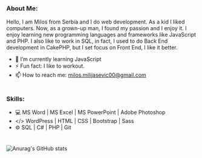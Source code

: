 #
### About Me: 
Hello, I am Milos from Serbia and I do web development. As a kid I liked computers. Now, as a grown-up man, I found my passion and I enjoy it. I enjoy learning new programming languages and frameworks like JavaScript and PHP. I also like to work in SQL, in fact, I used to do Back End development in CakePHP, but I set focus on Front End, I like it better.
- 🌱 I’m currently learning JavaScript 
- ⚡ Fun fact: I like to workout.
- 📫 How to reach me: milos.milijasevic00@gmail.com
#
### Skills:
- 💻 MS Word | MS Excel | MS PowerPoint | Adobe Photoshop
- </> WordPress | HTML | CSS | Bootstrap | Sass
- ⚙ SQL | C# | PHP | Git
#
![Anurag's GitHub stats](https://github-readme-stats.vercel.app/api?username=MilosM00&theme=dark&show_icons=true)
